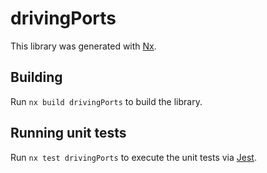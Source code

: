 # drivingPorts

This library was generated with [Nx](https://nx.dev).

## Building

Run `nx build drivingPorts` to build the library.

## Running unit tests

Run `nx test drivingPorts` to execute the unit tests via [Jest](https://jestjs.io).

